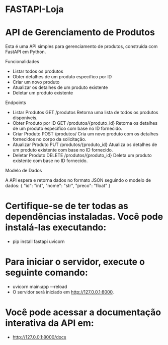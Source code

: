 # FASTAPI-Loja

# API de Gerenciamento de Produtos

Esta é uma API simples para gerenciamento de produtos, construída com FastAPI em Python.

Funcionalidades
- Listar todos os produtos
- Obter detalhes de um produto específico por ID
- Criar um novo produto
- Atualizar os detalhes de um produto existente
- Deletar um produto existente

Endpoints
- Listar Produtos
GET /produtos Retorna uma lista de todos os produtos disponíveis.
- Obter Produto por ID
GET /produtos/{produto_id} Retorna os detalhes de um produto específico com base no ID fornecido.
- Criar Produto
POST /produtos/ Cria um novo produto com os detalhes fornecidos no corpo da solicitação.
- Atualizar Produto
PUT /produtos/{produto_id} Atualiza os detalhes de um produto existente com base no ID fornecido.
- Deletar Produto
DELETE /produtos/{produto_id} Deleta um produto existente com base no ID fornecido.

Modelo de Dados

A API espera e retorna dados no formato JSON seguindo o modelo de dados: {
  "id": "int",
  "nome": "str",
  "preco": "float"
}

# Certifique-se de ter todas as dependências instaladas. Você pode instalá-las executando:
- pip install fastapi uvicorn

# Para iniciar o servidor, execute o seguinte comando:
- uvicorn main:app --reload
- O servidor será iniciado em http://127.0.0.1:8000.

# Você pode acessar a documentação interativa da API em:
- http://127.0.0.1:8000/docs
